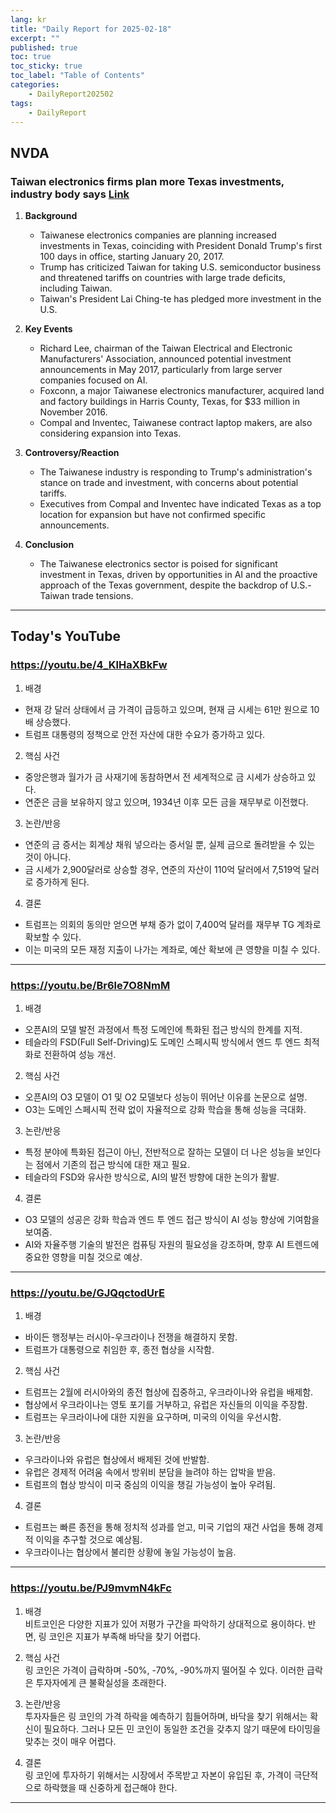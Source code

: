 ```yaml
---
lang: kr
title: "Daily Report for 2025-02-18"
excerpt: ""
published: true
toc: true
toc_sticky: true
toc_label: "Table of Contents"
categories:
    - DailyReport202502
tags:
    - DailyReport
---
```


## NVDA
### Taiwan electronics firms plan more Texas investments, industry body says [Link](https://www.investing.com/news/stock-market-news/taiwan-electronics-firms-plan-more-texas-investments-industry-body-says-3873562)

1. **Background**  
   - Taiwanese electronics companies are planning increased investments in Texas, coinciding with President Donald Trump's first 100 days in office, starting January 20, 2017.  
   - Trump has criticized Taiwan for taking U.S. semiconductor business and threatened tariffs on countries with large trade deficits, including Taiwan.  
   - Taiwan's President Lai Ching-te has pledged more investment in the U.S.

2. **Key Events**  
   - Richard Lee, chairman of the Taiwan Electrical and Electronic Manufacturers' Association, announced potential investment announcements in May 2017, particularly from large server companies focused on AI.  
   - Foxconn, a major Taiwanese electronics manufacturer, acquired land and factory buildings in Harris County, Texas, for $33 million in November 2016.  
   - Compal and Inventec, Taiwanese contract laptop makers, are also considering expansion into Texas.

3. **Controversy/Reaction**  
   - The Taiwanese industry is responding to Trump's administration's stance on trade and investment, with concerns about potential tariffs.  
   - Executives from Compal and Inventec have indicated Texas as a top location for expansion but have not confirmed specific announcements.

4. **Conclusion**  
   - The Taiwanese electronics sector is poised for significant investment in Texas, driven by opportunities in AI and the proactive approach of the Texas government, despite the backdrop of U.S.-Taiwan trade tensions.

---
## Today's YouTube
### https://youtu.be/4_KlHaXBkFw
1. 배경  
- 현재 강 달러 상태에서 금 가격이 급등하고 있으며, 현재 금 시세는 61만 원으로 10배 상승했다.  
- 트럼프 대통령의 정책으로 안전 자산에 대한 수요가 증가하고 있다.  

2. 핵심 사건  
- 중앙은행과 월가가 금 사재기에 동참하면서 전 세계적으로 금 시세가 상승하고 있다.  
- 연준은 금을 보유하지 않고 있으며, 1934년 이후 모든 금을 재무부로 이전했다.  

3. 논란/반응  
- 연준의 금 증서는 회계상 채워 넣으라는 증서일 뿐, 실제 금으로 돌려받을 수 있는 것이 아니다.  
- 금 시세가 2,900달러로 상승할 경우, 연준의 자산이 110억 달러에서 7,519억 달러로 증가하게 된다.  

4. 결론  
- 트럼프는 의회의 동의만 얻으면 부채 증가 없이 7,400억 달러를 재무부 TG 계좌로 확보할 수 있다.  
- 이는 미국의 모든 재정 지출이 나가는 계좌로, 예산 확보에 큰 영향을 미칠 수 있다.

---

### https://youtu.be/Br6le7O8NmM
1. 배경  
- 오픈AI의 모델 발전 과정에서 특정 도메인에 특화된 접근 방식의 한계를 지적.  
- 테슬라의 FSD(Full Self-Driving)도 도메인 스페시픽 방식에서 엔드 투 엔드 최적화로 전환하여 성능 개선.

2. 핵심 사건  
- 오픈AI의 O3 모델이 O1 및 O2 모델보다 성능이 뛰어난 이유를 논문으로 설명.  
- O3는 도메인 스페시픽 전략 없이 자율적으로 강화 학습을 통해 성능을 극대화.

3. 논란/반응  
- 특정 분야에 특화된 접근이 아닌, 전반적으로 잘하는 모델이 더 나은 성능을 보인다는 점에서 기존의 접근 방식에 대한 재고 필요.  
- 테슬라의 FSD와 유사한 방식으로, AI의 발전 방향에 대한 논의가 활발.

4. 결론  
- O3 모델의 성공은 강화 학습과 엔드 투 엔드 접근 방식이 AI 성능 향상에 기여함을 보여줌.  
- AI와 자율주행 기술의 발전은 컴퓨팅 자원의 필요성을 강조하며, 향후 AI 트렌드에 중요한 영향을 미칠 것으로 예상.

---

### https://youtu.be/GJQqctodUrE
1. 배경  
- 바이든 행정부는 러시아-우크라이나 전쟁을 해결하지 못함.  
- 트럼프가 대통령으로 취임한 후, 종전 협상을 시작함.  

2. 핵심 사건  
- 트럼프는 2월에 러시아와의 종전 협상에 집중하고, 우크라이나와 유럽을 배제함.  
- 협상에서 우크라이나는 영토 포기를 거부하고, 유럽은 자신들의 이익을 주장함.  
- 트럼프는 우크라이나에 대한 지원을 요구하며, 미국의 이익을 우선시함.  

3. 논란/반응  
- 우크라이나와 유럽은 협상에서 배제된 것에 반발함.  
- 유럽은 경제적 어려움 속에서 방위비 분담을 늘려야 하는 압박을 받음.  
- 트럼프의 협상 방식이 미국 중심의 이익을 챙길 가능성이 높아 우려됨.  

4. 결론  
- 트럼프는 빠른 종전을 통해 정치적 성과를 얻고, 미국 기업의 재건 사업을 통해 경제적 이익을 추구할 것으로 예상됨.  
- 우크라이나는 협상에서 불리한 상황에 놓일 가능성이 높음.

---

### https://youtu.be/PJ9mvmN4kFc
1. 배경  
비트코인은 다양한 지표가 있어 저평가 구간을 파악하기 상대적으로 용이하다. 반면, 링 코인은 지표가 부족해 바닥을 찾기 어렵다.

2. 핵심 사건  
링 코인은 가격이 급락하며 -50%, -70%, -90%까지 떨어질 수 있다. 이러한 급락은 투자자에게 큰 불확실성을 초래한다.

3. 논란/반응  
투자자들은 링 코인의 가격 하락을 예측하기 힘들어하며, 바닥을 찾기 위해서는 확신이 필요하다. 그러나 모든 민 코인이 동일한 조건을 갖추지 않기 때문에 타이밍을 맞추는 것이 매우 어렵다.

4. 결론  
링 코인에 투자하기 위해서는 시장에서 주목받고 자본이 유입된 후, 가격이 극단적으로 하락했을 때 신중하게 접근해야 한다.

---

